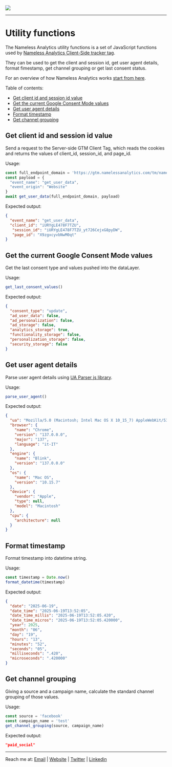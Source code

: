 <picture>
  <source srcset="https://github.com/user-attachments/assets/6af1ff70-3abe-4890-a952-900a18589590" media="(prefers-color-scheme: dark)">
  <img src="https://github.com/user-attachments/assets/9d9a4e42-cd46-452e-9ea8-2c03e0289006">
</picture>

---

# Utility functions
The Nameless Analytics utility functions is a set of JavaScript functions used by [Nameless Analytics Client-Side tracker tag](https://github.com/tommasomoretti/nameless-analytics-client-side-tracker-tag/). 

They can be used to get the client and session id, get user agent details, format fimestamp, get channel grouping or get last consent status.

For an overview of how Nameless Analytics works [start from here](https://github.com/tommasomoretti/nameless-analytics/).

Table of contents:
- [Get client id and session id value](#get-client-id-and-session-id-value)
- [Get the current Google Consent Mode values](#get-the-current-google-consent-mode-values)
- [Get user agent details](#get-user-agent-details)
- [Format timestamp](#format-timestamp)
- [Get channel grouping](#get-channel-grouping)



## Get client id and session id value 
Send a request to the Server-side GTM Client Tag, which reads the cookies and returns the values of client_id, session_id, and page_id.

Usage:

```javascript
const full_endpoint_domain = 'https://gtm.namelessanalytics.com/tm/nameless'
const payload = {
  "event_name": "get_user_data", 
  "event_origin": "Website"
}
await get_user_data(full_endpoint_domain, payload)
```

Expected output:
```json
{
  "event_name": "get_user_data",
  "client_id": "iURYgLE478F7TZU",
   "session_id": "iURYgLE478F7TZU_yt726CejxG8pyDW",
   "page_id": "X9zgxcyvbNwM0qt"
}
```



## Get the current Google Consent Mode values
Get the last consent type and values pushed into the dataLayer.

Usage:
```javascript
get_last_consent_values()
```

Expected output:
```json
{
  "consent_type": "update",
  "ad_user_data": false,
  "ad_personalization": false,
  "ad_storage": false,
  "analytics_storage": true,
  "functionality_storage": false,
  "personalization_storage": false,
  "security_storage": false
}
```



## Get user agent details
Parse user agent details using [UA Parser js library](https://www.jsdelivr.com/package/npm/ua-parser-js).

Usage:
```javascript
parse_user_agent()
```

Expected output:
```json
{
  "ua": "Mozilla/5.0 (Macintosh; Intel Mac OS X 10_15_7) AppleWebKit/537.36 (KHTML, like Gecko) Chrome/137.0.0.0 Safari/537.36",
  "browser": {
    "name": "Chrome",
    "version": "137.0.0.0",
    "major": "137",
    "language": "it-IT"
  },
  "engine": {
    "name": "Blink",
    "version": "137.0.0.0"
  },
  "os": {
    "name": "Mac OS",
    "version": "10.15.7"
  },
  "device": {
    "vendor": "Apple",
    "type": null,
    "model": "Macintosh"
  },
  "cpu": {
    "architecture": null
  }
}
```



## Format timestamp
Format timestamp into datetime string.

Usage:
```javascript
const timestamp = Date.now()
format_datetime(timestamp)
```

Expected output:
```json
{
  "date": "2025-06-19",
  "date_time": "2025-06-19T13:52:05",
  "date_time_millis": "2025-06-19T13:52:05.420",
  "date_time_micros": "2025-06-19T13:52:05.420000",
  "year": 2025,
  "month": "06",
  "day": "19",
  "hours": "13",
  "minutes": "52",
  "seconds": "05",
  "milliseconds": ".420",
  "microseconds": ".420000"
}
```



## Get channel grouping 
Giving a source and a campaign name, calculate the standard channel grouping of those values.

Usage:
```javascript
const source = 'facebook'
const campaign_name = 'test'
get_channel_grouping(source, campaign_name)
```

Expected output:
```json
"paid_social"
```


---

Reach me at: [Email](mailto:hello@tommasomoretti.com) | [Website](https://tommasomoretti.com/?utm_source=github.com&utm_medium=referral&utm_campaign=nameless_analytics) | [Twitter](https://twitter.com/tommoretti88) | [Linkedin](https://www.linkedin.com/in/tommasomoretti/)
